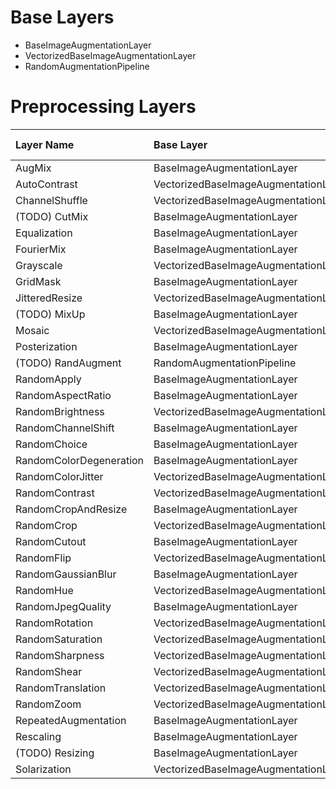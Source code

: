# Base Layers

- BaseImageAugmentationLayer
- VectorizedBaseImageAugmentationLayer
- RandomAugmentationPipeline

# Preprocessing Layers

| Layer Name | Base Layer | Segmentation Masks | BBoxes |
| :-- | :-- | :--: | :--: |
| AugMix | BaseImageAugmentationLayer | ❌ | ✅ |
| AutoContrast | VectorizedBaseImageAugmentationLayer | ✅ | ✅ |
| ChannelShuffle | VectorizedBaseImageAugmentationLayer | ✅ | ✅ |
| (TODO) CutMix | BaseImageAugmentationLayer | ✅ | ❌ |
| Equalization | BaseImageAugmentationLayer | ✅ | ✅ |
| FourierMix | BaseImageAugmentationLayer | ❌ | ❌ |
| Grayscale | VectorizedBaseImageAugmentationLayer | ✅ | ✅ |
| GridMask | BaseImageAugmentationLayer | ✅ | ✅ |
| JitteredResize | VectorizedBaseImageAugmentationLayer | ✅ | ✅ |
| (TODO) MixUp | BaseImageAugmentationLayer | ✅ | ✅ |
| Mosaic | VectorizedBaseImageAugmentationLayer | ✅ | ✅ |
| Posterization | BaseImageAugmentationLayer | ✅ | ✅ |
| (TODO) RandAugment | RandomAugmentationPipeline | ❌ | ❌ |
| RandomApply | BaseImageAugmentationLayer | ❌ | ❌ |
| RandomAspectRatio | BaseImageAugmentationLayer | ❌ | ✅ |
| RandomBrightness | VectorizedBaseImageAugmentationLayer| ✅ | ✅ |
| RandomChannelShift | BaseImageAugmentationLayer| ✅ | ✅ |
| RandomChoice | BaseImageAugmentationLayer | ❌ | ❌ |
| RandomColorDegeneration | BaseImageAugmentationLayer | ✅ | ✅ |
| RandomColorJitter | VectorizedBaseImageAugmentationLayer | ✅ | ✅ |
| RandomContrast | VectorizedBaseImageAugmentationLayer | ✅ | ✅ |
| RandomCropAndResize | BaseImageAugmentationLayer | ✅ | ✅ |
| RandomCrop | VectorizedBaseImageAugmentationLayer | ❌ | ✅ |
| RandomCutout | BaseImageAugmentationLayer | ❌ | ❌ |
| RandomFlip | VectorizedBaseImageAugmentationLayer | ✅ | ✅ |
| RandomGaussianBlur | BaseImageAugmentationLayer | ✅ | ✅ |
| RandomHue | VectorizedBaseImageAugmentationLayer | ✅ | ✅ |
| RandomJpegQuality | BaseImageAugmentationLayer | ✅ | ✅ |
| RandomRotation | VectorizedBaseImageAugmentationLayer | ✅ | ✅ |
| RandomSaturation | VectorizedBaseImageAugmentationLayer | ✅ | ✅ |
| RandomSharpness | VectorizedBaseImageAugmentationLayer | ✅ | ✅ |
| RandomShear | VectorizedBaseImageAugmentationLayer | ❌ | ✅ |
| RandomTranslation | VectorizedBaseImageAugmentationLayer | ❌ | ✅ |
| RandomZoom | VectorizedBaseImageAugmentationLayer | ❌ | ❌ |
| RepeatedAugmentation | BaseImageAugmentationLayer | ❌ | ❌ |
| Rescaling | BaseImageAugmentationLayer | ✅ | ✅ |
| (TODO) Resizing | BaseImageAugmentationLayer | ✅ | ✅ |
| Solarization | VectorizedBaseImageAugmentationLayer | ✅ | ✅ |
